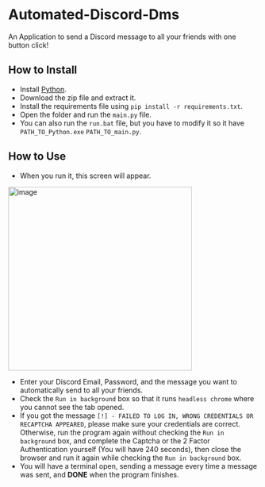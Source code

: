 # Automated-Discord-Dms
An Application to send a Discord message to all your friends with one button click!

## How to Install
- Install [Python](https://www.python.org/downloads/).
- Download the zip file and extract it.
- Install the requirements file using `pip install -r requirements.txt`.
- Open the folder and run the `main.py` file.
- You can also run the `run.bat` file, but you have to modify it so it have `PATH_TO_Python.exe` `PATH_TO_main.py`.

## How to Use
- When you run it, this screen will appear.
<img width="370" alt="image" src="https://user-images.githubusercontent.com/101992888/223509479-01ee9375-9ad1-4145-a6e2-e76c62d4b28d.png">

- Enter your Discord Email, Password, and the message you want to automatically send to all your friends.
- Check the `Run in background` box so that it runs `headless chrome` where you cannot see the tab opened.
- If you got the message `[!] - FAILED TO LOG IN, WRONG CREDENTIALS OR RECAPTCHA APPEARED`, please make sure your credentials are correct. 
  Otherwise, run the program again without checking the `Run in background` box, and complete the Captcha or the 2 Factor Authentication
  yourself (You will have 240 seconds), then close the browser and run it again while checking the `Run in background` box.
- You will have a terminal open, sending a message every time a message was sent, and **DONE** when the program finishes.
